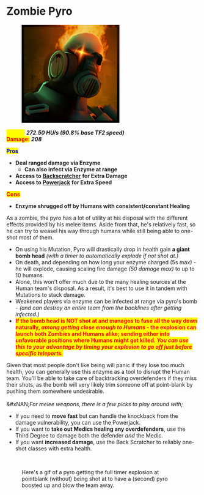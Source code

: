 # Zombie Pyro

<div align="left"><figure><img src="../../.gitbook/assets/Icon_pyro_zombie.jpg" alt=""><figcaption></figcaption></figure></div>

<mark style="color:yellow;">**Speed:**</mark> _**272.50 HU/s (90.8% base TF2 speed)**_\
<mark style="color:red;">**Damage:**</mark> _**208**_

<mark style="color:blue;">**Pros**</mark>

* **Deal ranged damage via Enzyme**
  * **Can also infect via Enzyme at range**
* **Access to** [**Backscratcher**](../meet-the-humans-outdated-+weapons/pyro/melees.md#backscratcher) **for Extra Damage**
* **Access to** [**Powerjack**](../meet-the-humans-outdated-+weapons/pyro/melees.md#powerjack) **for Extra Speed**

<mark style="color:red;">**Cons**</mark>

* **Enzyme shrugged off by Humans with consistent/constant Healing**&#x20;

As a zombie, the pyro has a lot of utility at his disposal with the different effects provided by his melee items. Aside from that, he's relatively fast, so he can try to weasel his way through humans while still being able to one-shot most of them.

* On using his Mutation, Pyro will drastically drop in health gain **a giant bomb head** _(with a timer to automatically explode if not shot at.)_
* On death, and depending on how long your enzyme charged (5s max) - he will explode, causing scaling fire damage _(50 damage max)_ to up to 10 humans.
* Alone, this won't offer much due to the many healing sources at the Human team's disposal. As a result, it's best to use it in tandem with Mutations to stack damage.
* Weakened players via enzyme can be infected at range via pyro's bomb - _(and can destroy an entire team from the backlines after getting infected.)_
* <mark style="color:red;">**If the bomb head is NOT shot at and manages to fuse all the way down naturally,**</mark><mark style="color:red;">**&#x20;**</mark>_<mark style="color:red;">**among getting close enough to Humans**</mark>_<mark style="color:red;">**&#x20;**</mark><mark style="color:red;">**- the explosion can launch both Zombies and Humans alike; sending either into unfavorable positions where Humans might get killed.**</mark><mark style="color:red;">**&#x20;**</mark>_<mark style="color:red;">**You can use this to your advantage by timing your explosion to go off just before specific teleports.**</mark>_

Given that most people don't like being will panic if they lose too much health, you can generally use this enzyme as a tool to disrupt the Human team. You'll be able to take care of backtracking overdefenders if they miss their shots, as the bomb will very likely trim someone off at point-blank by pushing them somewhere undesirable.\
\
&#xNAN;_&#x46;or melee weapons, there is a few picks to play around with;_

* &#x20;If you need to **move** **fast** but can handle the knockback from the damage vulnerability, you can use the Powerjack.&#x20;
* If you want to **take out Medics healing any overdefenders**, use the Third Degree to damage both the defender _and_ the Medic.&#x20;
* If you want **increased damage**, use the Back Scratcher to reliably one-shot classes with extra health.

<figure><img src="../../.gitbook/assets/pyro bomb head.gif" alt=""><figcaption><p>Here's a gif of a pyro getting the full timer explosion at pointblank (without) being shot at to have a (second) pyro boosted up and blow the team away.</p></figcaption></figure>
